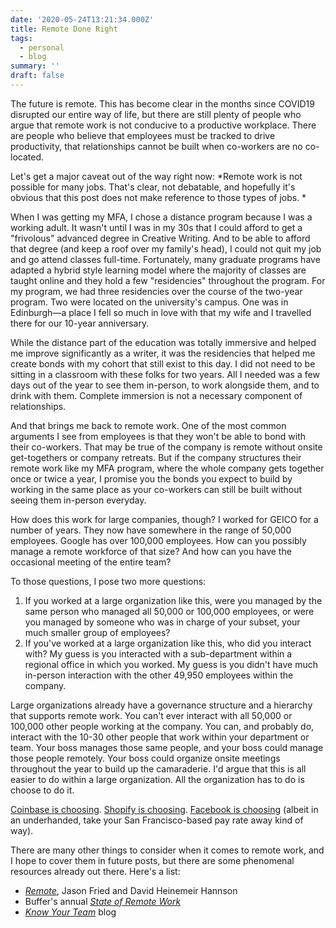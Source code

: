 ```yaml
---
date: '2020-05-24T13:21:34.000Z'
title: Remote Done Right
tags:
  - personal
  - blog
summary: ''
draft: false
---
```

The future is remote. This has become clear in the months since COVID19 disrupted our entire way of life, but there are still plenty of people who argue that remote work is not conducive to a productive workplace. There are people who believe that employees must be tracked to drive productivity, that relationships cannot be built when co-workers are no co-located.

Let's get a major caveat out of the way right now: *Remote work is not possible for many jobs. That's clear, not debatable, and hopefully it's obvious that this post does not make reference to those types of jobs. *

When I was getting my MFA, I chose a distance program because I was a working adult. It wasn't until I was in my 30s that I could afford to get a "frivolous" advanced degree in Creative Writing. And to be able to afford that degree (and keep a roof over my family's head), I could not quit my job and go attend classes full-time. Fortunately, many graduate programs have adapted a hybrid style learning model where the majority of classes are taught online and they hold a few "residencies" throughout the program. For my program, we had three residencies over the course of the two-year program. Two were located on the university's campus. One was in Edinburgh—a place I fell so much in love with that my wife and I travelled there for our 10-year anniversary.

While the distance part of the education was totally immersive and helped me improve significantly as a writer, it was the residencies that helped me create bonds with my cohort that still exist to this day. I did not need to be sitting in a classroom with these folks for two years. All I needed was a few days out of the year to see them in-person, to work alongside them, and to drink with them. Complete immersion is not a necessary component of relationships.

And that brings me back to remote work. One of the most common arguments I see from employees is that they won't be able to bond with their co-workers. That may be true of the company is remote without onsite get-togethers or company retreats. But if the company structures their remote work like my MFA program, where the whole company gets together once or twice a year, I promise you the bonds you expect to build by working in the same place as your co-workers can still be built without seeing them in-person everyday.

How does this work for large companies, though? I worked for GEICO for a number of years. They now have somewhere in the range of 50,000 employees. Google has over 100,000 employees. How can you possibly manage a remote workforce of that size? And how can you have the occasional meeting of the entire team?

To those questions, I pose two more questions:

1. If you worked at a large organization like this, were you managed by the same person who managed all 50,000 or 100,000 employees, or were you managed by someone who was in charge of your subset, your much smaller group of employees?
2. If you've worked at a large organization like this, who did you interact with? My guess is you interacted with a sub-department within a regional office in which you worked. My guess is you didn't have much in-person interaction with the other 49,950 employees within the company. 

Large organizations already have a governance structure and a hierarchy that supports remote work. You can't ever interact with all 50,000 or 100,000 other people working at the company. You can, and probably do, interact with the 10-30 other people that work within your department or team. Your boss manages those same people, and your boss could manage those people remotely. Your boss could organize onsite meetings throughout the year to build up the camaraderie. I'd argue that this is all easier to do within a large organization. All the organization has to do is choose to do it.

[Coinbase is choosing](https://blog.coinbase.com/post-covid-19-coinbase-will-be-a-remote-first-company-cdac6e621df7). [Shopify is choosing](https://ottawa.ctvnews.ca/shopify-says-most-employees-will-permanently-work-remotely-following-covid-19-1.4948371). [Facebook is choosing](https://www.wsj.com/articles/facebook-to-shift-permanently-toward-more-remote-work-after-coronavirus-11590081300) (albeit in an underhanded, take your San Francisco-based pay rate away kind of way).

There are many other things to consider when it comes to remote work, and I hope to cover them in future posts, but there are some phenomenal resources already out there. Here's a list:

- *[Remote](https://www.amazon.com/Remote-Office-Required-Jason-Fried/dp/0804137501)*, Jason Fried and David Heinemeir Hannson
- Buffer's annual *[State of Remote Work](https://lp.buffer.com/state-of-remote-work-2020)*
- *[Know Your Team](https://knowyourteam.com/blog/)* blog


  
